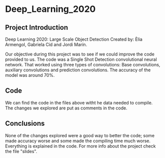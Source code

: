 # Deep_Learning_2020

## Project Introduction

Deep Learning 2020: Large Scale Object Detection
Created by: Èlia Armengol, Gabriela Cid and Jordi Marín.

Our objective during this project was to see if we could improve the code provided to us. The code was a Single Shot Detection convolutional neural network. That worked using three types of convolutions: Base convolutions, auxiliary convolutions and prediction convolutions. The accuracy of the model was around 70%.

## Code

We can find the code in the files above witht he data needed to compile. The changes we explored are put as comments in the code.


## Conclusions

None of the changes explored were a good way to better the code; some made accuracy worse and some made the compiling time much worse. Everything is explained in the code.
For more info about the project check the file "slides".
